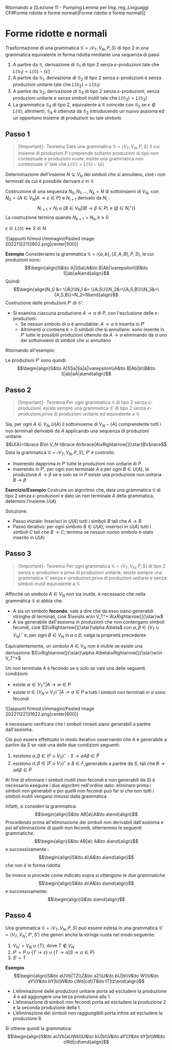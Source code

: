 Ritornando a [[Lezione 11 - Pumping Lemma per ling. reg.,Linguaggi CF#Forme ridotte e forme normali|Forme ridotte e forme normali]]

# Forme ridotte e normali 

Trasformazione di una grammatica $\mathcal G=\langle V_T,V_N,P,S\rangle$ di tipo 2 in una grammatica equivalente in forma ridotta mediante una sequenza di passi

1. A partire da $\mathcal G$, derivazione di $\mathcal G_1$ di tipo 2 senza $\varepsilon$-produzioni tale che $L(\mathcal G_1)=L(\mathcal G)-\lbrace\varepsilon\rbrace$
2. A partire da $\mathcal G_1$, derivazione di $\mathcal G_2$ di tipo 2 senza $\varepsilon$-produzioni e senza produzioni unitarie tale che $L(\mathcal G_2)=L(\mathcal G_1)$
3. A partire da $\mathcal G_2$, derivazione di $\mathcal G_3$ di tipo 2 senza $\varepsilon$-produzioni, senza produzioni unitarie e senza simboli inutili tale che $L(\mathcal G_3)=L(\mathcal G_2)$
4. La grammatica $\mathcal G_4$ di tipo 2, equivalente a $\mathcal G$ coincide con $\mathcal G_3$ se $\varepsilon\not\in L(\mathcal G)$; altrimenti, $\mathcal G_4$ è ottenuta da $\mathcal G_3$ introducendo un nuovo assioma ed un opportuno insieme di produzioni su tale simbolo


## Passo 1

>[!important]- Teorema
>Data una grammatica $\mathcal G=\langle V_T,V_N,P,S\rangle$ il cui insieme di produzioni P comprende soltanto produzioni di tipo non contestuale e produzioni vuote, esiste una grammatica non contestuale $\mathcal G'$ tale che $L(\mathcal G')=L(\mathcal G)-\lbrace\varepsilon\rbrace$

Determinazione dell'insieme $N\subseteq V_N$ dei simboli che si annullano, cioè i non terminali da cui è possibile derivare $\varepsilon$ in $\mathcal G$

Costruzione di una sequenza $N_0,N_1,...,N_k=N$ di sottoinsiemi di $V_N$, con $N_0=\lbrace A\in V_N|A\to\varepsilon\in P\rbrace$ e $N_{i+1}$ derivato da $N_i$ :$$N_{i+1}=N_i\cup\lbrace B\in V_N|(B\to\beta\in P)\land(\beta\in N_i^+)\rbrace$$
La costruzione termina quando $N_{k+1}=N_k, k\geq0$

$\varepsilon\in L(\mathcal G)\iff S\in N$

![[appunti fi/mod i/immagini/Pasted image 20221122112802.png|center|500]]

**Esempio**
Consideriamo la grammatica $\mathcal G=\langle\{a,b\},\{S,A,B\},P,S\rangle$, le cui produzioni sono:
$$\begin{align}S&\to A|SSa\\A&\to B|Ab|\varepsilon\\B&\to S|ab|aA\end{align}$$
Quindi:
$$\begin{align}N_0 &= \{A\}\\N_1 &= \{A,S\}\\N_2&=\{A,S,B\}\\N_3&=\{A,S,B\}=N_2=N\end{align}$$
Costruzione delle produzioni $P'$ di $\mathcal G'$:
- Si esamina ciascuna produzione $A\to\alpha$ di $P$, con l'esclusione delle $\varepsilon$-produzioni:
	- Se nessun simbolo di $\alpha$ è annullabile: $A\to\alpha$ è inserita in $P'$
	- Altrimenti $\alpha$ contiene $k\gt0$ simboli che si annullano: sono inserite in $P'$ tutte le possibili produzioni ottenute da $A\to\alpha$ eliminando da $\alpha$ uno dei sottoinsiemi di simboli che si annullano

Ritornando all'esempio:

Le produzioni $P'$ sono quindi:
$$\begin{align}S&\to A|SSa|Sa|a|\varepsilon\\A&\to B|Ab|b\\B&\to S|ab|aA|a\end{align}$$

## Passo 2

>[!important]- Teorema
>Per ogni grammatica $\mathcal G$ di tipo 2 senza $\varepsilon$-produzioni, esiste sempre una grammatica $\mathcal G'$ di tipo 2 senza $\varepsilon$-produzioni,priva di produzioni unitarie ed equivalente a $\mathcal G$

Sia, per ogni $A\in V_N,U(A)$ il sottoinsieme di $V_N-\lbrace A\rbrace$ comprendente tutti i non terminali derivabili da $A$ applicando una sequenza di produzioni unitarie:
$$U(A)=\lbrace B\in V_N-\lbrace A\rbrace|A\xRightarrow[]{\star}B\rbrace$$
Data la grammatica $\mathcal G=\langle V_T,V_N,P,S\rangle$, $P'$ è costruito:

- Inserendo dapprima in $P'$ tutte le produzioni non unitarie di $P$
- Inserendo in $P'$, per ogni non terminale $A$ e per ogni $B\in U(A)$, la produzione $A\to\beta$ se e solo se in $P$ esiste una produzione non unitaria $B\to\beta$

**Esercizio/Esempio**
Costruire un algoritmo che, data una grammatica $\mathcal G$ di tipo 2 senza $\varepsilon$-produzioni e dato un non terminale $A$ della grammatica, determini l’insieme $U(A)$

Soluzione:
- Passo iniziale: Inserisci in $U(A)$ tutti i simboli $B$ tali che $A\to B$
- Passo iterativo: per ogni simbolo $B\in U(A)$, inserisci in $U(A)$ tutti i simboli $C$ tali che $B\to C$; termina se nessun nuovo simbolo è stato inserito in $U(A)$


## Passo 3

>[!important]- Teorema
>Per ogni grammatica $\mathcal G=\langle V_T,V_N,P,S\rangle$ di tipo 2 senza ε-produzioni e priva di produzioni unitarie, esiste sempre una grammatica $\mathcal G'$ senza ε-produzioni,priva di produzioni unitarie e senza simboli inutili equivalente a $\mathcal G$

Affinchè un simbolo $A\in V_N$ non sia inutile, è necessario che nella grammatica $\mathcal G$ si abbia che:

- A sia un simbolo **fecondo**, vale a dire che da esso siano generabili stringhe di terminali, cioè $\exists w\in V_T^+:A\xRightarrow[]{\star}w$
- A sia generabile dall'assioma in produzioni che non contengano simboli fecondi, cioè $S\xRightarrow[]{\star}\alpha A\beta$ con $\alpha,\beta\in(V_T\cup V_N)^\star$ e, per ogni $B\in V_N$ in $\alpha$ o $\beta$, valga la proprietà precedente

Equivalentemente, un simbolo $A\in V_N$ non è inutile se esiste una derivazione $S\xRightarrow[]{\star}\alpha A\beta\xRightarrow[]{\star}w\in V_T^+$

Un non terminale $A$ è fecondo se e solo se vale una delle seguenti condizioni:

- esiste $w\in V_T^+|A\to w\in P$
- esiste $\alpha\in(V_N\cup V_T)^\star|A\to\alpha\in P$ e tutti i simboli non terminali in $\alpha$ sono fecondi

![[appunti fi/mod i/immagini/Pasted image 20221122131622.png|center|600]]

è necessario verificare che i simboli rimasti siano generabili a partire dall'assioma.

Ciò può essere effettuato in modo iterativo osservando che $A$ è generabile a partire da $S$ se vale una delle due condizioni seguenti:

1. esistono $\alpha,\beta\in(F\cup V_T)^\star:S\to\alpha A\beta\in \hat P$
2. esistono $\alpha,\beta\in(F\cup V_T)^\star$ e $B\in F$,generabile a partire da $S$, tali che $B\to\alpha A\beta\in\hat P$ 

Al fine di eliminare i simboli inutili (non fecondi e non generabili da $S$) è necessario eseguire i due algoritmi nell'ordine dato: eliminare prima i simboli non generabili e poi quelli non fecondi può far si che non tutti i simboli inutili vengano rimossi dalla grammatica

Infatti, si consideri la grammatica:
$$\begin{align}S&\to AB|a\\A&\to a\end{align}$$
Procedendo prima all'eliminazione dei simboli non derivabili dall'assioma e poi all'eliminazione di quelli non fecondi, otterremmo le seguenti grammatiche:
$$\begin{align}S&\to AB|a\\ A&\to a\end{align}$$
e successivamente : $$\begin{align}S&\to a\\A&\to a\end{align}$$
che non è in forma ridotta

Se invece si procede come indicato sopra si ottengono le due grammatiche
$$\begin{align}S&\to a\\A&\to a\end{align}$$
e successivamente:
$$\begin{align}S&\to a\end{align}$$

## Passo 4

Una grammatica $\mathcal G=\langle V_T,V_N,P,S\rangle$ può essere estesa in una grammatica $\mathcal G'=\langle V_T,V_N',P',S'\rangle$ che generi anche la stringa vuota nel modo seguente:

1. $V_N'=V_N\cup\lbrace T\rbrace$, dove $T\not\in V_N$
2. $P'=P\cup\lbrace T\to\varepsilon\rbrace\cup\lbrace T\to\alpha|S\to\alpha\in P\rbrace$
3. $S'=T$

**Esempio**
$$\begin{align}S&\to aUVb|TZ\\Z&\to aZ\\U&\to bU|b\\V&\to W\\V&\to aY\\Y&\to bY|b\\W&\to cWd|cd\\T&\to tT|tz\end{align}$$
- L’eliminazione delle produzioni unitarie porta ad escludere la produzione 4 e ad aggiungere una terza produzione alla 1.
- L’eliminazione di simboli non fecondi porta ad escludere la produzione 2 e la seconda produzione della 1.
- L’eliminazione dei simboli non raggiungibili porta infine ad escludere la produzione 8.

Si ottiene quindi la grammatica:
$$\begin{align}S&\to aUVb|aUWb\\U&\to bU|b\\V&\to aY\\Y&\to bY|b\\W&\to cWd|cd\end{align}$$
